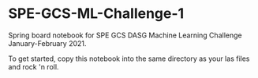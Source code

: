 # SPE-GCS-ML-Challenge-1

Spring board notebook for SPE GCS DASG Machine Learning Challenge January-February 2021.

To get started, copy this notebook into the same directory as your las files and rock 'n roll.
